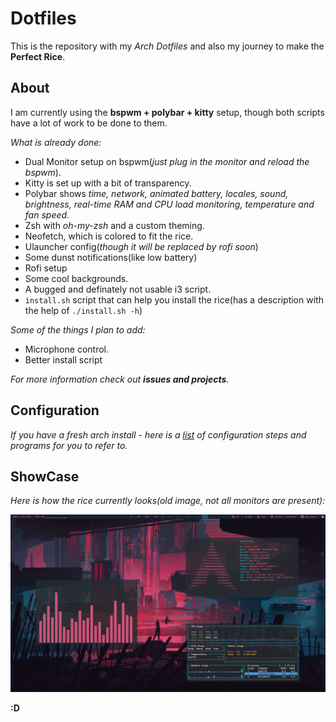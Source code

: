 # Dotfiles

This is the repository with my _Arch Dotfiles_ and also my journey to make the **Perfect Rice**.

## About

I am currently using the **bspwm + polybar + kitty** setup, though both scripts have a lot of work to be done to them.

_What is already done:_
- Dual Monitor setup on bspwm(_just plug in the monitor and reload the bspwm_).
- Kitty is set up with a bit of transparency.
- Polybar shows _time, network, animated battery, locales, sound, brightness, real-time RAM and CPU load monitoring, temperature and fan speed._
- Zsh with _oh-my-zsh_ and a custom theming.
- Neofetch, which is colored to fit the rice.
- Ulauncher config(_though it will be replaced by rofi soon_)
- Some dunst notifications(like low battery)
- Rofi setup
- Some cool backgrounds.
- A bugged and definately not usable i3 script.
- `install.sh` script that can help you install the rice(has a description with the help of `./install.sh -h`)

_Some of the things I plan to add:_
- Microphone control.
- Better install script

_For more information check out **issues and projects**._

## Configuration

_If you have a fresh arch install - here is a [list](./config.md) of configuration steps and programs for you to refer to._

## ShowCase

_Here is how the rice currently looks(old image, not all monitors are present):_

![futuristic_red](./rice_imgs/futuristic_red.png)

**:D**
